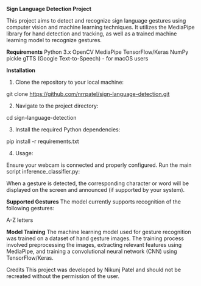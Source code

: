 **Sign Language Detection Project**

This project aims to detect and recognize sign language gestures using computer vision and machine learning techniques. It utilizes the MediaPipe library for hand detection and tracking, as well as a trained machine learning model to recognize gestures.

**Requirements**
Python 3.x
OpenCV
MediaPipe
TensorFlow/Keras
NumPy
pickle
gTTS (Google Text-to-Speech) - for macOS users

**Installation**
1. Clone the repository to your local machine:

git clone https://github.com/nrrpatel/sign-language-detection.git

2. Navigate to the project directory:

cd sign-language-detection

3. Install the required Python dependencies:

pip install -r requirements.txt

4. Usage:

Ensure your webcam is connected and properly configured.
Run the main script inference_classifier.py:


When a gesture is detected, the corresponding character or word will be displayed on the screen and announced (if supported by your system).

**Supported Gestures**
The model currently supports recognition of the following gestures:

A-Z letters

**Model Training**
The machine learning model used for gesture recognition was trained on a dataset of hand gesture images. The training process involved preprocessing the images, extracting relevant features using MediaPipe, and training a convolutional neural network (CNN) using TensorFlow/Keras.

Credits
This project was developed by Nikunj Patel and should not be recreated without the permission of the user. 
